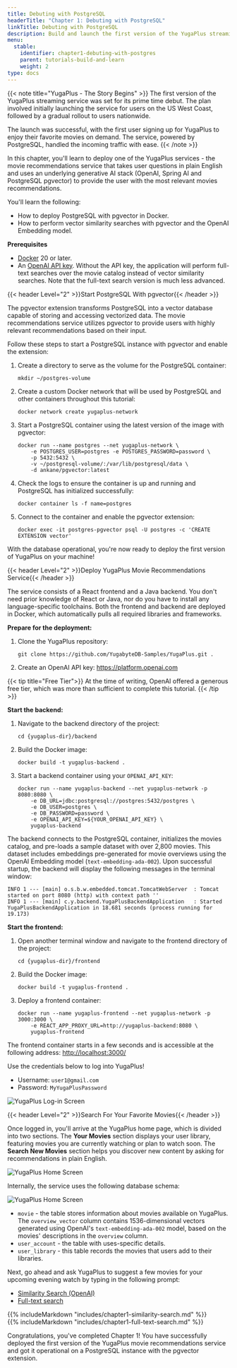 ```yaml
---
title: Debuting with PostgreSQL
headerTitle: "Chapter 1: Debuting with PostgreSQL"
linkTitle: Debuting with PostgreSQL
description: Build and launch the first version of the YugaPlus streaming service on PostgreSQL.
menu:
  stable:
    identifier: chapter1-debuting-with-postgres
    parent: tutorials-build-and-learn
    weight: 2
type: docs
---
```


{{< note title="YugaPlus - The Story Begins" >}}
The first version of the YugaPlus streaming service was set for its prime time debut. The plan involved initially launching the service for users on the US West Coast, followed by a gradual rollout to users nationwide.

The launch was successful, with the first user signing up for YugaPlus to enjoy their favorite movies on demand. The service, powered by PostgreSQL, handled the incoming traffic with ease.
{{< /note >}}

In this chapter, you'll learn to deploy one of the YugaPlus services - the movie recommendations service that takes user questions in plain English and uses an underlying generative AI stack (OpenAI, Spring AI and PostgreSQL pgvector) to provide the user with the most relevant movies recommendations.

You'll learn the following:

* How to deploy PostgreSQL with pgvector in Docker.
* How to perform vector similarity searches with pgvector and the OpenAI Embedding model.

**Prerequisites**

* [Docker](https://www.docker.com) 20 or later.
* An [OpenAI API key](https://platform.openai.com/docs/overview). Without the API key, the application will perform full-text searches over the movie catalog instead of vector similarity searches. Note that the full-text search version is much less advanced.

{{< header Level="2" >}}Start PostgreSQL With pgvector{{< /header >}}

The pgvector extension transforms PostgreSQL into a vector database capable of storing and accessing vectorized data. The movie recommendations service utilizes pgvector to provide users with highly relevant recommendations based on their input.

Follow these steps to start a PostgreSQL instance with pgvector and enable the extension:

1. Create a directory to serve as the volume for the PostgreSQL container:

    ```shell
    mkdir ~/postgres-volume
    ```

2. Create a custom Docker network that will be used by PostgreSQL and other containers throughout this tutorial:

    ```shell
    docker network create yugaplus-network
    ```

3. Start a PostgreSQL container using the latest version of the image with pgvector:

    ```shell
    docker run --name postgres --net yugaplus-network \
        -e POSTGRES_USER=postgres -e POSTGRES_PASSWORD=password \
        -p 5432:5432 \
        -v ~/postgresql-volume/:/var/lib/postgresql/data \
        -d ankane/pgvector:latest
    ```

4. Check the logs to ensure the container is up and running and PostgreSQL has initialized successfully:

    ```shell
    docker container ls -f name=postgres
    ```

5. Connect to the container and enable the pgvector extension:

    ```shell
    docker exec -it postgres-pgvector psql -U postgres -c 'CREATE EXTENSION vector'
    ```

With the database operational, you're now ready to deploy the first version of YugaPlus on your machine!

{{< header Level="2" >}}Deploy YugaPlus Movie Recommendations Service{{< /header >}}

The service consists of a React frontend and a Java backend. You don't need prior knowledge of React or Java, nor do you have to install any language-specific toolchains. Both the frontend and backend are deployed in Docker, which automatically pulls all required libraries and frameworks.

**Prepare for the deployment:**

1. Clone the YugaPlus repository:

    ```shell
    git clone https://github.com/YugabyteDB-Samples/YugaPlus.git .
    ```

2. Create an OpenAI API key: <https://platform.openai.com>

{{< tip title="Free Tier">}}
At the time of writing, OpenAI offered a generous free tier, which was more than sufficient to complete this tutorial.
{{< /tip >}}

**Start the backend:**

1. Navigate to the backend directory of the project:

    ```shell
    cd {yugaplus-dir}/backend
    ```

2. Build the Docker image:

    ```shell
    docker build -t yugaplus-backend .
    ```

3. Start a backend container using your `OPENAI_API_KEY`:

    ```shell
    docker run --name yugaplus-backend --net yugaplus-network -p 8080:8080 \
        -e DB_URL=jdbc:postgresql://postgres:5432/postgres \
        -e DB_USER=postgres \
        -e DB_PASSWORD=password \
        -e OPENAI_API_KEY=${YOUR_OPENAI_API_KEY} \
        yugaplus-backend
    ```

The backend connects to the PostgreSQL container, initializes the movies catalog, and pre-loads a sample dataset with over 2,800 movies. This dataset includes embeddings pre-generated for movie overviews using the OpenAI Embedding model (`text-embedding-ada-002`). Upon successful startup, the backend will display the following messages in the terminal window:

```output
INFO 1 --- [main] o.s.b.w.embedded.tomcat.TomcatWebServer  : Tomcat started on port 8080 (http) with context path ''
INFO 1 --- [main] c.y.backend.YugaPlusBackendApplication   : Started YugaPlusBackendApplication in 18.681 seconds (process running for 19.173)
```

**Start the frontend:**

1. Open another terminal window and navigate to the frontend directory of the project:

    ```shell
    cd {yugaplus-dir}/frontend
    ```

2. Build the Docker image:

    ```shell
    docker build -t yugaplus-frontend . 
    ```

3. Deploy a frontend container:

    ```shell
    docker run --name yugaplus-frontend --net yugaplus-network -p 3000:3000 \
        -e REACT_APP_PROXY_URL=http://yugaplus-backend:8080 \
        yugaplus-frontend
    ```

The frontend container starts in a few seconds and is accessible at the following address: <http://localhost:3000/>

Use the credentials below to log into YugaPlus!

* Username: `user1@gmail.com`
* Password: `MyYugaPlusPassword`

![YugaPlus Log-in Screen](/images/tutorials/build-and-learn/chapter1-login-screen.png)

{{< header Level="2" >}}Search For Your Favorite Movies{{< /header >}}

Once logged in, you'll arrive at the YugaPlus home page, which is divided into two sections. The **Your Movies** section displays your user library, featuring movies you are currently watching or plan to watch soon. The **Search New Movies** section helps you discover new content by asking for recommendations in plain English.

![YugaPlus Home Screen](/images/tutorials/build-and-learn/chapter1-home-screen.png)

Internally, the service uses the following database schema:

![YugaPlus Home Screen](/images/tutorials/build-and-learn/yugaplus-schema.png)

* `movie` - the table stores information about movies available on YugaPlus. The `overview_vector` column contains 1536-dimensional vectors generated using OpenAI's `text-embedding-ada-002` model, based on the movies' descriptions in the `overview` column.
* `user_account` - the table with uses-specific details.
* `user_library` - this table records the movies that users add to their libraries.

Next, go ahead and ask YugaPlus to suggest a few movies for your upcoming evening watch by typing in the following prompt:

<ul class="nav nav-tabs-alt nav-tabs-yb">
  <li >
    <a href="#similarity-search" class="nav-link active" id="similarity-search-tab" data-toggle="tab"
       role="tab" aria-controls="similarity-search" aria-selected="true">
      <i class="fa-brands fa-apple" aria-hidden="true"></i>
      Similarity Search (OpenAI)
    </a>
  </li>
  <li>
    <a href="#full-text-search" class="nav-link" id="full-text-search-tab" data-toggle="tab"
       role="tab" aria-controls="full-text-search" aria-selected="false">
      <i class="fa-brands fa-linux" aria-hidden="true"></i>
      Full-text search
    </a>
  </li>
</ul>

<div class="tab-content">
  <div id="similarity-search" class="tab-pane fade show active" role="tabpanel" aria-labelledby="similarity-search-tab">
  {{% includeMarkdown "includes/chapter1-similarity-search.md" %}}
  </div>
  <div id="full-text-search" class="tab-pane fade" role="tabpanel" aria-labelledby="full-text-search-tab">
  {{% includeMarkdown "includes/chapter1-full-text-search.md" %}}
  </div>
</div>

Congratulations, you've completed Chapter 1! You have successfully deployed the first version of the YugaPlus movie recommendations service and got it operational on a PostgreSQL instance with the pgvector extension.
